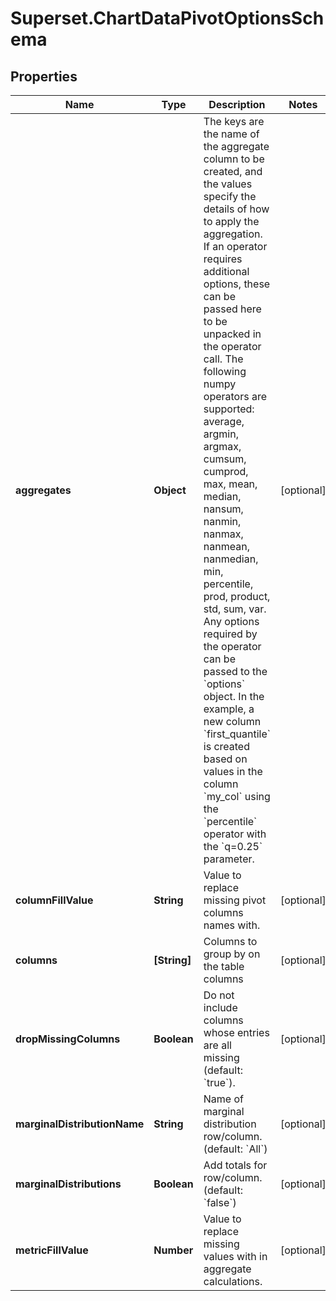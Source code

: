 # Superset.ChartDataPivotOptionsSchema

## Properties
Name | Type | Description | Notes
------------ | ------------- | ------------- | -------------
**aggregates** | **Object** | The keys are the name of the aggregate column to be created, and the values specify the details of how to apply the aggregation. If an operator requires additional options, these can be passed here to be unpacked in the operator call. The following numpy operators are supported: average, argmin, argmax, cumsum, cumprod, max, mean, median, nansum, nanmin, nanmax, nanmean, nanmedian, min, percentile, prod, product, std, sum, var. Any options required by the operator can be passed to the &#x60;options&#x60; object.  In the example, a new column &#x60;first_quantile&#x60; is created based on values in the column &#x60;my_col&#x60; using the &#x60;percentile&#x60; operator with the &#x60;q&#x3D;0.25&#x60; parameter. | [optional] 
**columnFillValue** | **String** | Value to replace missing pivot columns names with. | [optional] 
**columns** | **[String]** | Columns to group by on the table columns | [optional] 
**dropMissingColumns** | **Boolean** | Do not include columns whose entries are all missing (default: &#x60;true&#x60;). | [optional] 
**marginalDistributionName** | **String** | Name of marginal distribution row/column. (default: &#x60;All&#x60;) | [optional] 
**marginalDistributions** | **Boolean** | Add totals for row/column. (default: &#x60;false&#x60;) | [optional] 
**metricFillValue** | **Number** | Value to replace missing values with in aggregate calculations. | [optional] 
